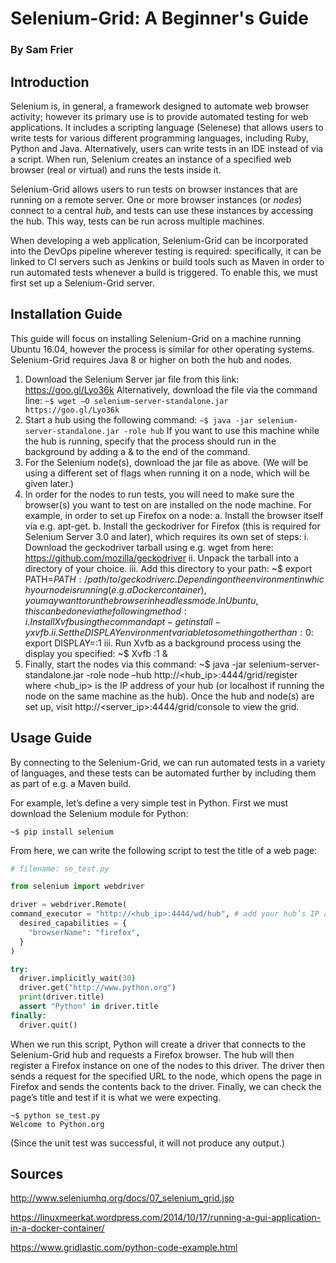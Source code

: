 # Selenium-Grid: A Beginner's Guide

### By Sam Frier

## Introduction

Selenium is, in general, a framework designed to automate web browser activity; however its primary use is to provide automated testing for web applications. It includes a scripting language (Selenese) that allows users to write tests for various different programming languages, including Ruby, Python and Java. Alternatively, users can write tests in an IDE instead of via a script. When run, Selenium creates an instance of a specified web browser (real or virtual) and runs the tests inside it.

Selenium-Grid allows users to run tests on browser instances that are running on a remote server. One or more browser instances (or *nodes*) connect to a central *hub*, and tests can use these instances by accessing the hub. This way, tests can be run across multiple machines.

When developing a web application, Selenium-Grid can be incorporated into the DevOps pipeline wherever testing is required: specifically, it can be linked to CI servers such as Jenkins or build tools such as Maven in order to run automated tests whenever a build is triggered. To enable this, we must first set up a Selenium-Grid server.

## Installation Guide

This guide will focus on installing Selenium-Grid on a machine running Ubuntu 16.04, however the process is similar for other operating systems. Selenium-Grid requires Java 8 or higher on both the hub and nodes.

1.	Download the Selenium Server jar file from this link: 
        https://goo.gl/Lyo36k
	Alternatively, download the file via the command line: 
	`~$ wget –O selenium-server-standalone.jar https://goo.gl/Lyo36k`
2.	Start a hub using the following command: `~$ java -jar selenium-server-standalone.jar -role hub` If you want to use this machine while the hub is running, specify that the process should run in the background by adding a & to the end of the command.
3.	For the Selenium node(s), download the jar file as above. (We will be using a different set of flags when running it on a node, which will be given later.)
4.	In order for the nodes to run tests, you will need to make sure the browser(s) you want to test on are installed on the node machine. For example, in order to set up Firefox on a node:
a.	Install the browser itself via e.g. apt-get.
b.	Install the geckodriver for Firefox (this is required for Selenium Server 3.0 and later), which requires its own set of steps:
i.	Download the geckodriver tarball using e.g. wget from here: https://github.com/mozilla/geckodriver 
ii.	Unpack the tarball into a directory of your choice.
iii.	Add this directory to your path:
~$ export PATH=$PATH:/path/to/geckodriver
c.	Depending on the environment in which your node is running (e.g. a Docker container), you may want to run the browser in headless mode. In Ubuntu, this can be done via the following method:
i.	Install Xvfb using the command apt-get install -y xvfb.
ii.	Set the DISPLAY environment variable to something other than :0:
~$ export DISPLAY=:1
iii.	Run Xvfb as a background process using the display you specified:
~$ Xvfb :1 &
5.	Finally, start the nodes via this command:
~$ java -jar selenium-server-standalone.jar -role node –hub http://<hub_ip>:4444/grid/register
where <hub_ip> is the IP address of your hub (or localhost if running the node on the same machine as the hub).
Once the hub and node(s) are set up, visit http://<server_ip>:4444/grid/console to view the grid.


## Usage Guide

By connecting to the Selenium-Grid, we can run automated tests in a variety of languages, and these tests can be automated further by including them as part of e.g. a Maven build.

For example, let’s define a very simple test in Python. First we must download the Selenium module for Python:

```
~$ pip install selenium
```

From here, we can write the following script to test the title of a web page:

``` python
# filename: se_test.py

from selenium import webdriver

driver = webdriver.Remote(
command_executor = "http://<hub_ip>:4444/wd/hub", # add your hub’s IP address here
  desired_capabilities = {
    "browserName": "firefox",
  }
)

try:
  driver.implicitly_wait(30)
  driver.get("http://www.python.org")
  print(driver.title)
  assert "Python" in driver.title
finally:
  driver.quit()
```

When we run this script, Python will create a driver that connects to the Selenium-Grid hub and requests a Firefox browser. The hub will then register a Firefox instance on one of the nodes to this driver. The driver then sends a request for the specified URL to the node, which opens the page in Firefox and sends the contents back to the driver. Finally, we can check the page’s title and test if it is what we were expecting.

```
~$ python se_test.py
Welcome to Python.org
```

(Since the unit test was successful, it will not produce any output.)

## Sources

http://www.seleniumhq.org/docs/07_selenium_grid.jsp

https://linuxmeerkat.wordpress.com/2014/10/17/running-a-gui-application-in-a-docker-container/

https://www.gridlastic.com/python-code-example.html 

